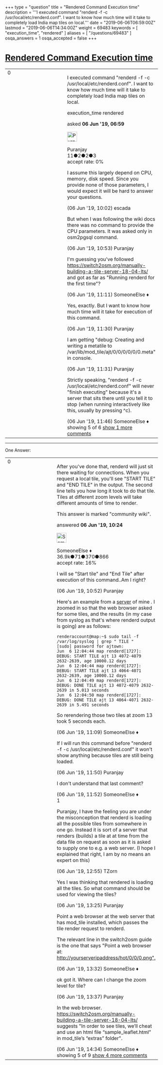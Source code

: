 +++
type = "question"
title = "Rendered Command Execution time"
description = '''I executed command &quot;renderd -f -c /usr/local/etc/renderd.conf&quot;. I want to know how much time will it take to completely load India map tiles on local.'''
date = "2019-06-06T06:59:00Z"
lastmod = "2019-06-06T14:34:00Z"
weight = 69483
keywords = [ "execution_time", "rendered" ]
aliases = [ "/questions/69483" ]
osqa_answers = 1
osqa_accepted = false
+++

<div class="headNormal">

# [Rendered Command Execution time](/questions/69483/rendered-command-execution-time)

</div>

<div id="main-body">

<div id="askform">

<table id="question-table" style="width:100%;">
<colgroup>
<col style="width: 50%" />
<col style="width: 50%" />
</colgroup>
<tbody>
<tr>
<td style="width: 30px; vertical-align: top"><div class="vote-buttons">
<span id="post-69483-upvote" class="ajax-command post-vote up" rel="nofollow" title="I like this post (click again to cancel)"> </span>
<div id="post-69483-score" class="post-score" title="current number of votes">
0
</div>
<span id="post-69483-downvote" class="ajax-command post-vote down" rel="nofollow" title="I dont like this post (click again to cancel)"> </span> <span id="favorite-mark" class="ajax-command favorite-mark" rel="nofollow" title="mark/unmark this question as favorite (click again to cancel)"> </span>
<div id="favorite-count" class="favorite-count">
&#10;</div>
</div></td>
<td><div id="item-right">
<div class="question-body">
<p>I executed command "renderd -f -c /usr/local/etc/renderd.conf". I want to know how much time will it take to completely load India map tiles on local.</p>
</div>
<div id="question-tags" class="tags-container tags">
<span class="post-tag tag-link-execution_time" rel="tag" title="see questions tagged &#39;execution_time&#39;">execution_time</span> <span class="post-tag tag-link-rendered" rel="tag" title="see questions tagged &#39;rendered&#39;">rendered</span>
</div>
<div id="question-controls" class="post-controls">
&#10;</div>
<div class="post-update-info-container">
<div class="post-update-info post-update-info-user">
<p>asked <strong>06 Jun '19, 06:59</strong></p>
<img src="https://secure.gravatar.com/avatar/8310002871cb38b24453e184d4afa3d3?s=32&amp;d=identicon&amp;r=g" class="gravatar" width="32" height="32" alt="Puranjay&#39;s gravatar image" />
<p><span>Puranjay</span><br />
<span class="score" title="11 reputation points">11</span><span title="2 badges"><span class="badge1">●</span><span class="badgecount">2</span></span><span title="2 badges"><span class="silver">●</span><span class="badgecount">2</span></span><span title="3 badges"><span class="bronze">●</span><span class="badgecount">3</span></span><br />
<span class="accept_rate" title="Rate of the user&#39;s accepted answers">accept rate:</span> <span title="Puranjay has no accepted answers">0%</span></p>
</div>
</div>
<div id="comments-container-69483" class="comments-container">
<span id="69484"></span>
<div id="comment-69484" class="comment">
<div id="post-69484-score" class="comment-score">
&#10;</div>
<div class="comment-text">
<p>I assume this largely depend on CPU, memory, disk speed. Since you provide none of those parameters, I would expect it will be hard to answer your questions.</p>
</div>
<div id="comment-69484-info" class="comment-info">
<span class="comment-age">(06 Jun '19, 10:02)</span> <span class="comment-user userinfo">escada</span>
</div>
</div>
<span id="69489"></span>
<div id="comment-69489" class="comment">
<div id="post-69489-score" class="comment-score">
&#10;</div>
<div class="comment-text">
<p>But when I was following the wiki docs there was no command to provide the CPU parameters. It was asked only in osm2pgsql command.</p>
</div>
<div id="comment-69489-info" class="comment-info">
<span class="comment-age">(06 Jun '19, 10:53)</span> <span class="comment-user userinfo">Puranjay</span>
</div>
</div>
<span id="69491"></span>
<div id="comment-69491" class="comment">
<div id="post-69491-score" class="comment-score">
&#10;</div>
<div class="comment-text">
<p>I'm guessing you've followed <a href="https://switch2osm.org/manually-building-a-tile-server-18-04-lts/">https://switch2osm.org/manually-building-a-tile-server-18-04-lts/</a> and got as far as "Running renderd for the first time"?</p>
</div>
<div id="comment-69491-info" class="comment-info">
<span class="comment-age">(06 Jun '19, 11:11)</span> <span class="comment-user userinfo">SomeoneElse ♦</span>
</div>
</div>
<span id="69493"></span>
<div id="comment-69493" class="comment">
<div id="post-69493-score" class="comment-score">
&#10;</div>
<div class="comment-text">
<p>Yes, exactly. But I want to know how much time will it take for execution of this command.</p>
</div>
<div id="comment-69493-info" class="comment-info">
<span class="comment-age">(06 Jun '19, 11:30)</span> <span class="comment-user userinfo">Puranjay</span>
</div>
</div>
<span id="69494"></span>
<div id="comment-69494" class="comment">
<div id="post-69494-score" class="comment-score">
&#10;</div>
<div class="comment-text">
<p>I am getting "debug: Creating and writing a metatile to /var/lib/mod_tile/ajt/0/0/0/0/0/0.meta" in console.</p>
</div>
<div id="comment-69494-info" class="comment-info">
<span class="comment-age">(06 Jun '19, 11:31)</span> <span class="comment-user userinfo">Puranjay</span>
</div>
</div>
<span id="69495"></span>
<div id="comment-69495" class="comment not_top_scorer">
<div id="post-69495-score" class="comment-score">
&#10;</div>
<div class="comment-text">
<p>Strictly speaking, "renderd -f -c /usr/local/etc/renderd.conf" will never "finish executing" because it's a server that sits there until you tell it to stop (when running interactively like this, usually by pressing ^c).</p>
</div>
<div id="comment-69495-info" class="comment-info">
<span class="comment-age">(06 Jun '19, 11:46)</span> <span class="comment-user userinfo">SomeoneElse ♦</span>
</div>
</div>
</div>
<div id="comment-tools-69483" class="comment-tools">
<span class="comments-showing"> showing 5 of 6 </span> <a href="#" class="show-all-comments-link">show 1 more comments</a>
</div>
<div class="clear">
&#10;</div>
<div id="comment-69483-form-container" class="comment-form-container">
&#10;</div>
<div class="clear">
&#10;</div>
</div></td>
</tr>
</tbody>
</table>

------------------------------------------------------------------------

<div class="tabBar">

<span id="sort-top"></span>

<div class="headQuestions">

One Answer:

</div>

</div>

<span id="69485"></span>

<div id="answer-container-69485" class="answer">

<table style="width:100%;">
<colgroup>
<col style="width: 50%" />
<col style="width: 50%" />
</colgroup>
<tbody>
<tr>
<td style="width: 30px; vertical-align: top"><div class="vote-buttons">
<span id="post-69485-upvote" class="ajax-command post-vote up" rel="nofollow" title="I like this post (click again to cancel)"> </span>
<div id="post-69485-score" class="post-score" title="current number of votes">
0
</div>
<span id="post-69485-downvote" class="ajax-command post-vote down" rel="nofollow" title="I dont like this post (click again to cancel)"> </span>
</div></td>
<td><div class="item-right">
<div class="answer-body">
<p>After you've done that, renderd will just sit there waiting for connections. When you request a local tile, you'll see "START TILE" and "END TILE" in the output. The second line tells you how long it took to do that tile. Tiles at different zoom levels will take different amounts of time to render.</p>
</div>
<div class="answer-controls post-controls">
<div class="community-wiki">
This answer is marked "community wiki".
</div>
</div>
<div class="post-update-info-container">
<div class="post-update-info post-update-info-user">
<p>answered <strong>06 Jun '19, 10:24</strong></p>
<img src="https://secure.gravatar.com/avatar/0bf1aa22f7f5e045b0eb8beb79fe7907?s=32&amp;d=identicon&amp;r=g" class="gravatar" width="32" height="32" alt="SomeoneElse&#39;s gravatar image" />
<p><span>SomeoneElse ♦</span><br />
<span class="score" title="36866 reputation points"><span>36.9k</span></span><span title="71 badges"><span class="badge1">●</span><span class="badgecount">71</span></span><span title="370 badges"><span class="silver">●</span><span class="badgecount">370</span></span><span title="866 badges"><span class="bronze">●</span><span class="badgecount">866</span></span><br />
<span class="accept_rate" title="Rate of the user&#39;s accepted answers">accept rate:</span> <span title="SomeoneElse has 228 accepted answers">16%</span></p>
</div>
</div>
<div id="comments-container-69485" class="comments-container">
<span id="69488"></span>
<div id="comment-69488" class="comment">
<div id="post-69488-score" class="comment-score">
&#10;</div>
<div class="comment-text">
<p>I will se "Start tile" and "End Tile" after execution of this command..Am I right?</p>
</div>
<div id="comment-69488-info" class="comment-info">
<span class="comment-age">(06 Jun '19, 10:52)</span> <span class="comment-user userinfo">Puranjay</span>
</div>
</div>
<span id="69490"></span>
<div id="comment-69490" class="comment">
<div id="post-69490-score" class="comment-score">
&#10;</div>
<div class="comment-text">
<p>Here's an example from a <a href="https://map.atownsend.org.uk/maps/map/map.html">server</a> of mine . I zoomed in so that the web browser asked for some tiles, and the results (in my case from syslog as that's where renderd output is going) are as follows:</p>
<pre><code>renderaccount@map:~$ sudo tail -f /var/log/syslog | grep &quot; TILE &quot;
[sudo] password for ajtown:
Jun  6 12:04:44 map renderd[1727]: DEBUG: START TILE ajt 13 4072-4079 2632-2639, age 10000.12 days
Jun  6 12:04:44 map renderd[1727]: DEBUG: START TILE ajt 13 4064-4071 2632-2639, age 10000.12 days
Jun  6 12:04:49 map renderd[1727]: DEBUG: DONE TILE ajt 13 4072-4079 2632-2639 in 5.013 seconds
Jun  6 12:04:50 map renderd[1727]: DEBUG: DONE TILE ajt 13 4064-4071 2632-2639 in 5.491 seconds</code></pre>
<p>So rerendering those two tiles at zoom 13 took 5 seconds each.</p>
</div>
<div id="comment-69490-info" class="comment-info">
<span class="comment-age">(06 Jun '19, 11:09)</span> <span class="comment-user userinfo">SomeoneElse ♦</span>
</div>
</div>
<span id="69496"></span>
<div id="comment-69496" class="comment">
<div id="post-69496-score" class="comment-score">
&#10;</div>
<div class="comment-text">
<p>If I will run this command before "renderd -f -c /usr/local/etc/renderd.conf" it won't show anything because tiles are still being loaded.</p>
</div>
<div id="comment-69496-info" class="comment-info">
<span class="comment-age">(06 Jun '19, 11:50)</span> <span class="comment-user userinfo">Puranjay</span>
</div>
</div>
<span id="69497"></span>
<div id="comment-69497" class="comment">
<div id="post-69497-score" class="comment-score">
&#10;</div>
<div class="comment-text">
<p>I don't understand that last comment?</p>
</div>
<div id="comment-69497-info" class="comment-info">
<span class="comment-age">(06 Jun '19, 11:52)</span> <span class="comment-user userinfo">SomeoneElse ♦</span>
</div>
</div>
<span id="69498"></span>
<div id="comment-69498" class="comment">
<div id="post-69498-score" class="comment-score">
1
</div>
<div class="comment-text">
<p>Puranjay, I have the feeling you are under the misconception that renderd is loading all the possible tiles from somewhere in one go. Instead it is sort of a server that renders (builds) a tile at at time from the data file on request as soon as it is asked to supply one to e.g. a web server. (I hope I explained that right, I am by no means an expert on this)</p>
</div>
<div id="comment-69498-info" class="comment-info">
<span class="comment-age">(06 Jun '19, 12:55)</span> <span class="comment-user userinfo">TZorn</span>
</div>
</div>
<span id="69499"></span>
<div id="comment-69499" class="comment not_top_scorer">
<div id="post-69499-score" class="comment-score">
&#10;</div>
<div class="comment-text">
<p>Yes I was thinking that rendered is loading all the tiles. So what command should be used for viewing the tiles?</p>
</div>
<div id="comment-69499-info" class="comment-info">
<span class="comment-age">(06 Jun '19, 13:25)</span> <span class="comment-user userinfo">Puranjay</span>
</div>
</div>
<span id="69500"></span>
<div id="comment-69500" class="comment not_top_scorer">
<div id="post-69500-score" class="comment-score">
&#10;</div>
<div class="comment-text">
<p>Point a web browser at the web server that has mod_tile installed, which passes the tile render request to renderd.</p>
<p>The relevant line in the switch2osm guide is the one that says "Point a web browser at: <a href="http://yourserveripaddress/hot/0/0/0.png">http://yourserveripaddress/hot/0/0/0.png".</a></p>
</div>
<div id="comment-69500-info" class="comment-info">
<span class="comment-age">(06 Jun '19, 13:32)</span> <span class="comment-user userinfo">SomeoneElse ♦</span>
</div>
</div>
<span id="69501"></span>
<div id="comment-69501" class="comment not_top_scorer">
<div id="post-69501-score" class="comment-score">
&#10;</div>
<div class="comment-text">
<p>ok got it. Where can I change the zoom level for tile?</p>
</div>
<div id="comment-69501-info" class="comment-info">
<span class="comment-age">(06 Jun '19, 13:37)</span> <span class="comment-user userinfo">Puranjay</span>
</div>
</div>
<span id="69502"></span>
<div id="comment-69502" class="comment not_top_scorer">
<div id="post-69502-score" class="comment-score">
&#10;</div>
<div class="comment-text">
<p>In the web browser. <a href="https://switch2osm.org/manually-building-a-tile-server-18-04-lts/">https://switch2osm.org/manually-building-a-tile-server-18-04-lts/</a> suggests "In order to see tiles, we’ll cheat and use an html file “sample_leaflet.html” in mod_tile’s “extras” folder".</p>
</div>
<div id="comment-69502-info" class="comment-info">
<span class="comment-age">(06 Jun '19, 14:34)</span> <span class="comment-user userinfo">SomeoneElse ♦</span>
</div>
</div>
</div>
<div id="comment-tools-69485" class="comment-tools">
<span class="comments-showing"> showing 5 of 9 </span> <a href="#" class="show-all-comments-link">show 4 more comments</a>
</div>
<div class="clear">
&#10;</div>
<div id="comment-69485-form-container" class="comment-form-container">
&#10;</div>
<div class="clear">
&#10;</div>
</div></td>
</tr>
</tbody>
</table>

</div>

<div class="paginator-container-left">

</div>

</div>

</div>

